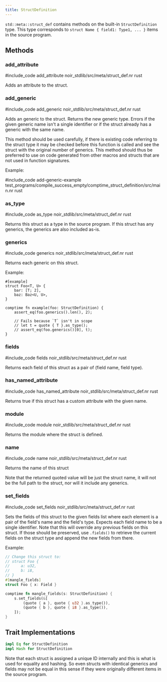 ```yaml
---
title: StructDefinition
---
```


`std::meta::struct_def` contains methods on the built-in `StructDefinition` type.
This type corresponds to `struct Name { field1: Type1, ... }` items in the source program.

## Methods

### add_attribute

#include_code add_attribute noir_stdlib/src/meta/struct_def.nr rust

Adds an attribute to the struct.

### add_generic

#include_code add_generic noir_stdlib/src/meta/struct_def.nr rust

Adds an generic to the struct. Returns the new generic type.
Errors if the given generic name isn't a single identifier or if
the struct already has a generic with the same name.

This method should be used carefully, if there is existing code referring
to the struct type it may be checked before this function is called and
see the struct with the original number of generics. This method should
thus be preferred to use on code generated from other macros and structs
that are not used in function signatures.

Example:

#include_code add-generic-example test_programs/compile_success_empty/comptime_struct_definition/src/main.nr rust

### as_type

#include_code as_type noir_stdlib/src/meta/struct_def.nr rust

Returns this struct as a type in the source program. If this struct has
any generics, the generics are also included as-is.

### generics

#include_code generics noir_stdlib/src/meta/struct_def.nr rust

Returns each generic on this struct.

Example:

```
#[example]
struct Foo<T, U> {
    bar: [T; 2],
    baz: Baz<U, U>,
}

comptime fn example(foo: StructDefinition) {
    assert_eq(foo.generics().len(), 2);

    // Fails because `T` isn't in scope
    // let t = quote { T }.as_type();
    // assert_eq(foo.generics()[0], t);
}
```

### fields

#include_code fields noir_stdlib/src/meta/struct_def.nr rust

Returns each field of this struct as a pair of (field name, field type).

### has_named_attribute

#include_code has_named_attribute noir_stdlib/src/meta/struct_def.nr rust

Returns true if this struct has a custom attribute with the given name.

### module

#include_code module noir_stdlib/src/meta/struct_def.nr rust

Returns the module where the struct is defined.

### name

#include_code name noir_stdlib/src/meta/struct_def.nr rust

Returns the name of this struct

Note that the returned quoted value will be just the struct name, it will
not be the full path to the struct, nor will it include any generics.

### set_fields

#include_code set_fields noir_stdlib/src/meta/struct_def.nr rust

Sets the fields of this struct to the given fields list where each element
is a pair of the field's name and the field's type. Expects each field name
to be a single identifier. Note that this will override any previous fields
on this struct. If those should be preserved, use `.fields()` to retrieve the
current fields on the struct type and append the new fields from there.

Example:

```rust
// Change this struct to:
// struct Foo {
//     a: u32,
//     b: i8,
// }
#[mangle_fields]
struct Foo { x: Field }

comptime fn mangle_fields(s: StructDefinition) {
    s.set_fields(&[
        (quote { a }, quote { u32 }.as_type()),
        (quote { b }, quote { i8 }.as_type()),
    ]);
}
```

## Trait Implementations

```rust
impl Eq for StructDefinition
impl Hash for StructDefinition
```

Note that each struct is assigned a unique ID internally and this is what is used for
equality and hashing. So even structs with identical generics and fields may not
be equal in this sense if they were originally different items in the source program.
